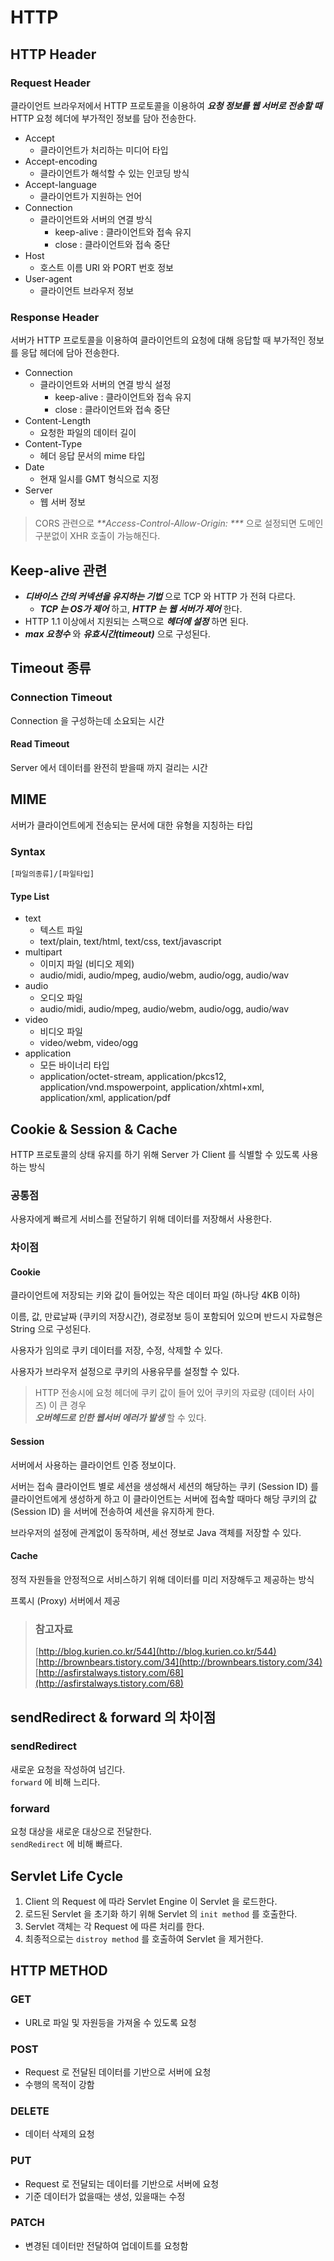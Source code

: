 # HTTP

## HTTP Header

### Request Header

클라이언트 브라우저에서 HTTP 프로토콜을 이용하여 _**요청 정보를 웹 서버로 전송할 때**_ HTTP 요청 헤더에 부가적인 정보를 담아 전송한다.

* Accept
  * 클라이언트가 처리하는 미디어 타입
* Accept-encoding
  * 클라이언트가 해석할 수 있는 인코딩 방식
* Accept-language
  * 클라이언트가 지원하는 언어  
* Connection
  * 클라이언트와 서버의 연결 방식
    * keep-alive : 클라이언트와 접속 유지
    * close : 클라이언트와 접속 중단
* Host
  * 호스트 이름 URI 와 PORT 번호 정보
* User-agent
  * 클라이언트 브라우저 정보

### Response Header

서버가 HTTP 프로토콜을 이용하여 클라이언트의 요청에 대해 응답할 때 부가적인 정보를 응답 헤더에 담아 전송한다.

* Connection
  * 클라이언트와 서버의 연결 방식 설정 
    * keep-alive : 클라이언트와 접속 유지 
    * close : 클라이언트와 접속 중단 
* Content-Length
  * 요청한 파일의 데이터 길이 
* Content-Type
  * 헤더 응답 문서의 mime 타입
* Date
  * 현재 일시를 GMT 형식으로 지정
* Server
  * 웹 서버 정보

> CORS 관련으로 _**Access-Control-Allow-Origin: ***_ 으로 설정되면 도메인 구분없이 XHR 호출이 가능해진다.

## Keep-alive 관련

* _**디바이스 간의 커넥션을 유지하는 기법**_ 으로 TCP 와 HTTP 가 전혀 다르다.
  * _**TCP 는 OS가 제어**_ 하고, _**HTTP 는 웹 서버가 제어**_ 한다.
* HTTP 1.1 이상에서 지원되는 스팩으로 _**헤더에 설정**_ 하면 된다.
* _**max 요청수**_ 와 _**유효시간(timeout)**_ 으로 구성된다.

## Timeout 종류

### Connection Timeout

Connection 을 구성하는데 소요되는 시간

#### Read Timeout

Server 에서 데이터를 완전히 받을때 까지 걸리는 시간

## MIME

서버가 클라이언트에게 전송되는 문서에 대한 유형을 지칭하는 타입

### Syntax

```markup
[파일의종류]/[파일타입]
```

#### Type List

* text
  * 텍스트 파일 
  * text/plain, text/html, text/css, text/javascript
* multipart
  * 이미지 파일 \(비디오 제외\)
  * audio/midi, audio/mpeg, audio/webm, audio/ogg, audio/wav
* audio
  * 오디오 파일
  * audio/midi, audio/mpeg, audio/webm, audio/ogg, audio/wav
* video
  * 비디오 파일
  * video/webm, video/ogg
* application
  * 모든 바이너리 타입
  * application/octet-stream, application/pkcs12, application/vnd.mspowerpoint, application/xhtml+xml, application/xml,  application/pdf

## Cookie & Session & Cache

HTTP 프로토콜의 상태 유지를 하기 위해 Server 가 Client 를 식별할 수 있도록 사용하는 방식 

### 공통점

사용자에게 빠르게 서비스를 전달하기 위해 데이터를 저장해서 사용한다.

### 차이점

#### Cookie

클라이언트에 저장되는 키와 값이 들어있는 작은 데이터 파일 \(하나당 4KB 이하\)

이름, 값, 만료날짜 \(쿠키의 저장시간\), 경로정보 등이 포함되어 있으며 반드시 자료형은 String 으로 구성된다.

사용자가 임의로 쿠키 데이터를 저장, 수정, 삭제할 수 있다.

사용자가 브라우저 설정으로 쿠키의 사용유무를 설정할 수 있다.

> HTTP 전송시에 요청 헤더에 쿠키 값이 들어 있어 쿠키의 자료량 \(데이터 사이즈\) 이 큰 경우  
> _**오버헤드로 인한 웹서버 에러가 발생**_ 할 수 있다.

#### Session

서버에서 사용하는 클라이언트 인증 정보이다.

서버는 접속 클라이언트 별로 세션을 생성해서 세션의 해당하는 쿠키 \(Session ID\) 를 클라이언트에게 생성하게 하고 이 클라이언트는 서버에 접속할 때마다 해당 쿠키의 값 \(Session ID\) 을 서버에 전송하여 세션을 유지하게 한다.

브라우저의 설정에 관계없이 동작하며, 세선 졍보로 Java 객체를 저장할 수 있다.

#### Cache

정적 자원들을 안정적으로 서비스하기 위해 데이터를 미리 저장해두고 제공하는 방식

프록시 \(Proxy\) 서버에서 제공

> ### 참고자료
> [http://blog.kurien.co.kr/544](http://blog.kurien.co.kr/544)  
> [http://brownbears.tistory.com/34](http://brownbears.tistory.com/34)  
> [http://asfirstalways.tistory.com/68](http://asfirstalways.tistory.com/68)

## sendRedirect & forward 의 차이점

### sendRedirect

새로운 요청을 작성하여 넘긴다.  
`forward` 에 비해 느리다.

### forward

요청 대상을 새로운 대상으로 전달한다.  
`sendRedirect` 에 비해 빠르다.

## Servlet Life Cycle

1. Client 의 Request 에 따라 Servlet Engine 이 Servlet 을 로드한다.
2. 로드된 Servlet 을 초기화 하기 위해 Servlet 의 `init method` 를 호출한다.
3. Servlet 객체는 각 Request 에 따른 처리를 한다.
4. 최종적으로는 `distroy method` 를 호출하여 Servlet 을 제거한다.

## HTTP METHOD

### GET

* URL로 파일 및 자원등을 가져올 수 있도록 요청

### POST

* Request 로 전달된 데이터를 기반으로 서버에 요청  
* 수행의 목적이 강함

### DELETE

* 데이터 삭제의 요청

### PUT

* Request 로 전달되는 데이터를 기반으로 서버에 요청
* 기준 데이터가 없을때는 생성, 있을때는 수정

### PATCH

* 변경된 데이터만 전달하여 업데이트를 요청함